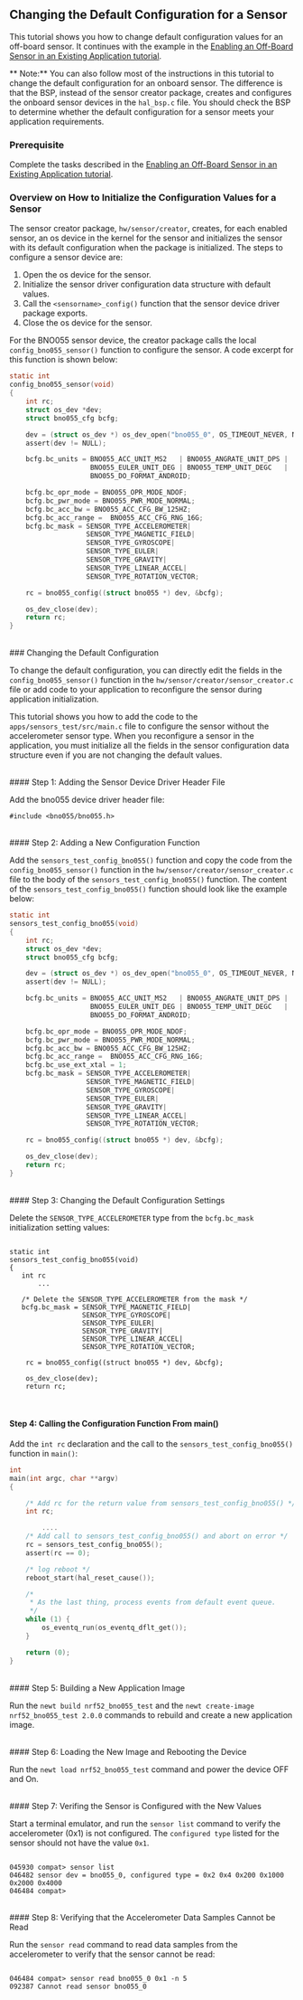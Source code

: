 ## Changing the Default Configuration for a Sensor

This tutorial shows you how to change default configuration values for an off-board sensor. It continues with the example in the  [Enabling an Off-Board Sensor in an Existing Application tutorial](/os/tutorials/sensors/sensor_offboard_config.md).


** Note:** You can also follow most of the instructions in this tutorial to change the default configuration for an onboard sensor. The difference is that the BSP, instead of the sensor creator package, creates and configures the onboard sensor devices in the `hal_bsp.c` file.  You should check the BSP to determine whether the default configuration for a sensor meets your application requirements.

### Prerequisite 

Complete the tasks described in the [Enabling an Off-Board Sensor in an Existing Application tutorial](/os/tutorials/sensors/sensor_offboard_config.md). 

### Overview on How to Initialize the Configuration Values for a Sensor

The sensor creator package, `hw/sensor/creator`, creates, for each enabled sensor,  an os device in the kernel for the sensor and initializes the sensor with its default configuration when the package is initialized.  The steps to configure a sensor device are:

1. Open the os device for the sensor.
2. Initialize the sensor driver configuration data structure with default values.
3. Call the `<sensorname>_config()` function that the sensor device driver package exports.  
4. Close the os device for the sensor.

For the BNO055 sensor device, the creator package calls the local `config_bno055_sensor()` function to configure the sensor. A code excerpt for this function is shown below:

```c
static int
config_bno055_sensor(void)
{
    int rc;
    struct os_dev *dev;
    struct bno055_cfg bcfg;

    dev = (struct os_dev *) os_dev_open("bno055_0", OS_TIMEOUT_NEVER, NULL);
    assert(dev != NULL);

    bcfg.bc_units = BNO055_ACC_UNIT_MS2   | BNO055_ANGRATE_UNIT_DPS |
                    BNO055_EULER_UNIT_DEG | BNO055_TEMP_UNIT_DEGC   |
                    BNO055_DO_FORMAT_ANDROID;

    bcfg.bc_opr_mode = BNO055_OPR_MODE_NDOF;
    bcfg.bc_pwr_mode = BNO055_PWR_MODE_NORMAL;
    bcfg.bc_acc_bw = BNO055_ACC_CFG_BW_125HZ;
    bcfg.bc_acc_range =  BNO055_ACC_CFG_RNG_16G;
    bcfg.bc_mask = SENSOR_TYPE_ACCELEROMETER|
                   SENSOR_TYPE_MAGNETIC_FIELD|
                   SENSOR_TYPE_GYROSCOPE|
                   SENSOR_TYPE_EULER|
                   SENSOR_TYPE_GRAVITY|
                   SENSOR_TYPE_LINEAR_ACCEL|
                   SENSOR_TYPE_ROTATION_VECTOR;

    rc = bno055_config((struct bno055 *) dev, &bcfg);

    os_dev_close(dev);
    return rc;
}

```
<br>
### Changing the Default Configuration 

To change the default configuration, you can directly edit the fields in the `config_bno055_sensor()` function in the `hw/sensor/creator/sensor_creator.c` file or add code to your application to reconfigure the sensor during application initialization. 

This tutorial shows you how to add the code to the `apps/sensors_test/src/main.c` file to configure the sensor without the accelerometer sensor type.  When you reconfigure a sensor in the application, you must initialize all the fields in the sensor configuration data structure even if you are not changing the default values.  

<br>
#### Step 1: Adding the Sensor Device Driver Header File

Add the bno055 device driver header file:

```
#include <bno055/bno055.h> 

```
<br>
#### Step 2: Adding a New Configuration Function 

Add the `sensors_test_config_bno055()` function and copy the code from the `config_bno055_sensor()` function in the `hw/sensor/creator/sensor_creator.c` file to the body of the `sensors_test_config_bno055()` function.  The content of the `sensors_test_config_bno055()` function should look like the example below:

```c
static int
sensors_test_config_bno055(void)
{
    int rc;
    struct os_dev *dev;
    struct bno055_cfg bcfg;

    dev = (struct os_dev *) os_dev_open("bno055_0", OS_TIMEOUT_NEVER, NULL);
    assert(dev != NULL);

    bcfg.bc_units = BNO055_ACC_UNIT_MS2   | BNO055_ANGRATE_UNIT_DPS |
                    BNO055_EULER_UNIT_DEG | BNO055_TEMP_UNIT_DEGC   |
                    BNO055_DO_FORMAT_ANDROID;

    bcfg.bc_opr_mode = BNO055_OPR_MODE_NDOF;
    bcfg.bc_pwr_mode = BNO055_PWR_MODE_NORMAL;
    bcfg.bc_acc_bw = BNO055_ACC_CFG_BW_125HZ;
    bcfg.bc_acc_range =  BNO055_ACC_CFG_RNG_16G;
    bcfg.bc_use_ext_xtal = 1;
    bcfg.bc_mask = SENSOR_TYPE_ACCELEROMETER|
                   SENSOR_TYPE_MAGNETIC_FIELD|
                   SENSOR_TYPE_GYROSCOPE|
                   SENSOR_TYPE_EULER|
                   SENSOR_TYPE_GRAVITY|
                   SENSOR_TYPE_LINEAR_ACCEL|
                   SENSOR_TYPE_ROTATION_VECTOR;

    rc = bno055_config((struct bno055 *) dev, &bcfg);

    os_dev_close(dev);
    return rc;
}

```
<br>
#### Step 3: Changing the Default Configuration Settings

Delete the `SENSOR_TYPE_ACCELEROMETER` type from the `bcfg.bc_mask` initialization setting values:

```hl_lines="9"

static int
sensors_test_config_bno055(void)
{
   int rc
       ...

   /* Delete the SENSOR_TYPE_ACCELEROMETER from the mask */
   bcfg.bc_mask = SENSOR_TYPE_MAGNETIC_FIELD|
                  SENSOR_TYPE_GYROSCOPE|
                  SENSOR_TYPE_EULER|
                  SENSOR_TYPE_GRAVITY|
                  SENSOR_TYPE_LINEAR_ACCEL|
                  SENSOR_TYPE_ROTATION_VECTOR;

    rc = bno055_config((struct bno055 *) dev, &bcfg);

    os_dev_close(dev);
    return rc;

```
<br>

#### Step 4: Calling the Configuration Function From main()

Add the `int rc` declaration and the call to the `sensors_test_config_bno055()` function in `main()`:


```c
int
main(int argc, char **argv)
{

    /* Add rc for the return value from sensors_test_config_bno055() */
    int rc;

        ....
    /* Add call to sensors_test_config_bno055() and abort on error */
    rc = sensors_test_config_bno055();
    assert(rc == 0);

    /* log reboot */
    reboot_start(hal_reset_cause());

    /*
     * As the last thing, process events from default event queue.
     */
    while (1) {
        os_eventq_run(os_eventq_dflt_get());
    }

    return (0);
}

```
<br>
#### Step 5: Building a New Application Image

Run the `newt build nrf52_bno055_test` and the `newt create-image nrf52_bno055_test 2.0.0` commands to rebuild and create a new application image.

<br>
#### Step 6: Loading the New Image and Rebooting the Device

Run the `newt load nrf52_bno055_test` command and power the device OFF and On.

<br>
#### Step 7: Verifing the Sensor is Configured with the New Values

Start a terminal emulator, and run the `sensor list` command to verify the accelerometer (0x1) is not configured. The `configured type` listed for the sensor should not have the value `0x1`.

```hl_lines="3"

045930 compat> sensor list
046482 sensor dev = bno055_0, configured type = 0x2 0x4 0x200 0x1000 0x2000 0x4000 
046484 compat>

```
<br>
#### Step 8: Verifying that the Accelerometer Data Samples Cannot be Read

Run the `sensor read` command to read data samples from the accelerometer to verify that the sensor cannot be read:
```no-highlight

046484 compat> sensor read bno055_0 0x1 -n 5
092387 Cannot read sensor bno055_0

```
